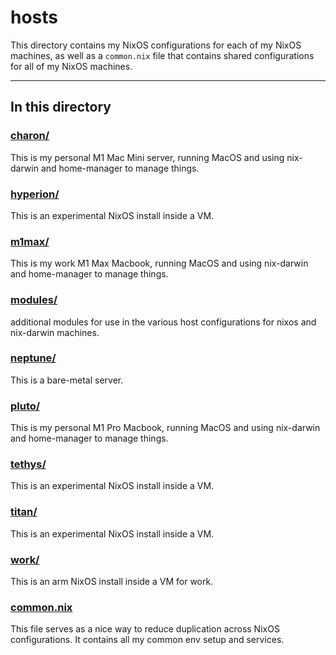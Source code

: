 # hosts

This directory contains my NixOS configurations for each of my NixOS machines, as well as a `common.nix` file that contains shared configurations for all of my NixOS machines.

---

## In this directory

### [charon/](./charon)

This is my personal M1 Mac Mini server, running MacOS and using nix-darwin and home-manager to manage things.

### [hyperion/](./hyperion)

This is an experimental NixOS install inside a VM.

### [m1max/](./m1max)

This is my work M1 Max Macbook, running MacOS and using nix-darwin and home-manager to manage things.

### [modules/](./modules)

additional modules for use in the various host configurations for nixos and nix-darwin machines.

### [neptune/](./neptune)

This is a bare-metal server.

### [pluto/](./pluto)

This is my personal M1 Pro Macbook, running MacOS and using nix-darwin and home-manager to manage things.

### [tethys/](./tethys)

This is an experimental NixOS install inside a VM.

### [titan/](./titan)

This is an experimental NixOS install inside a VM.

### [work/](./work)

This is an arm NixOS install inside a VM for work.

### [common.nix](./common.nix)

This file serves as a nice way to reduce duplication across NixOS configurations. It contains all my common env setup and services.
